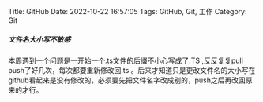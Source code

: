 Title: GitHub
Date: 2022-10-22 16:57:05
Tags: GitHub, Git, 工作
Category: Git

##### 文件名大小写不敏感
本周遇到一个问题是一开始一个.ts文件的后缀不小心写成了.TS ,反反复复pull push了好几次，每次都要重新修改回.ts 。后来才知道只是更改文件名的大小写在github看起来是没有修改的，必须要先把文件名字改成别的，push之后再改回原来的才行。